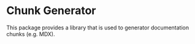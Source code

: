 # Chunk Generator

This package provides a library that is used to generator documentation chunks (e.g. MDX).
